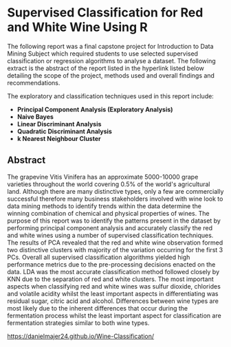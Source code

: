 # Supervised Classification for Red and White Wine Using R

The following report was a final capstone project for Introduction to Data Mining Subject which required students to use selected supervised classification or regression algorithms to analyse a dataset. The following extract is the abstract of the report listed in the hyperlink listed below detailing the scope of the project, methods used and overall findings and recommendations. 

The exploratory and classification techniques used in this report include: 
* **Principal Component Analysis (Exploratory Analysis)**
* **Naive Bayes**
* **Linear Discriminant Analysis**
* **Quadratic Discriminant Analysis**
* **k Nearest Neighbour Cluster**

## Abstract
The grapevine Vitis Vinifera has an approximate 5000-10000 grape varieties throughout the world covering 0.5% of the world's agricultural land. Although there are many distinctive types, only a few are commercially successful therefore many business stakeholders involved with wine look to data mining methods to identify trends within the data determine the winning combination of chemical and physical properties of wines. The purpose of this report was to identify the patterns present in the dataset by performing principal component analysis and accurately classify the red and white wines using a number of supervised classification techniques. The results of PCA revealed that the red and white wine observation formed two distinctive clusters with majority of the variation occurring for the first 3 PCs. Overall all supervised classification algorithms yielded high performance metrics due to the pre-processing decisions enacted on the data. LDA was the most accurate classification method followed closely by KNN due to the separation of red and white clusters. The most important aspects when classifying red and white wines was sulfur dioxide, chlorides and volatile acidity whilst the least important aspects in differentiating was residual sugar, citric acid and alcohol. Differences between wine types are most likely due to the inherent differences that occur during the fermentation process whilst the least important aspect for classification are fermentation strategies similar to both wine types. 

https://danielmajer24.github.io/Wine-Classification/
